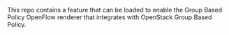 This repo contains a feature that can be loaded to enable
the Group Based Policy OpenFlow renderer that integrates
with OpenStack Group Based Policy.
